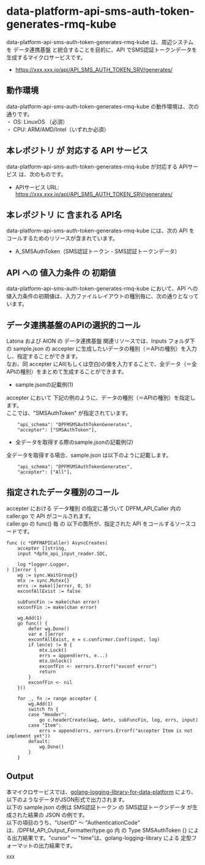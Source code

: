 # data-platform-api-sms-auth-token-generates-rmq-kube
data-platform-api-sms-auth-token-generates-rmq-kube は、周辺システム　を データ連携基盤 と統合することを目的に、API でSMS認証トークンデータを生成するマイクロサービスです。

* https://xxx.xxx.io/api/API_SMS_AUTH_TOKEN_SRV/generates/

## 動作環境
data-platform-api-sms-auth-token-generates-rmq-kube の動作環境は、次の通りです。  
・ OS: LinuxOS （必須）  
・ CPU: ARM/AMD/Intel（いずれか必須）  

## 本レポジトリ が 対応する API サービス
data-platform-api-sms-auth-token-generates-rmq-kube が対応する APIサービス は、次のものです。

* APIサービス URL: https://xxx.xxx.io/api/API_SMS_AUTH_TOKEN_SRV/generates/

## 本レポジトリ に 含まれる API名
data-platform-api-sms-auth-token-generates-rmq-kube には、次の API をコールするためのリソースが含まれています。  

* A_SMSAuthToken（SMS認証トークン - SMS認証トークンデータ）

## API への 値入力条件 の 初期値
data-platform-api-sms-auth-token-generates-rmq-kube において、API への値入力条件の初期値は、入力ファイルレイアウトの種別毎に、次の通りとなっています。  

## データ連携基盤のAPIの選択的コール
Latona および AION の データ連携基盤 関連リソースでは、Inputs フォルダ下の sample.json の accepter に生成したいデータの種別（＝APIの種別）を入力し、指定することができます。  
なお、同 accepter にAll(もしくは空白)の値を入力することで、全データ（＝全APIの種別）をまとめて生成することができます。  

* sample.jsonの記載例(1)  

accepter において 下記の例のように、データの種別（＝APIの種別）を指定します。  
ここでは、"SMSAuthToken" が指定されています。    
  
```
	"api_schema": "DPFMSMSAuthTokenGenerates",
	"accepter": ["SMSAuthToken"],
```
  
* 全データを取得する際のsample.jsonの記載例(2)  

全データを取得する場合、sample.json は以下のように記載します。  

```
	"api_schema": "DPFMSMSAuthTokenGenerates",
	"accepter": ["All"],
```

## 指定されたデータ種別のコール
accepter における データ種別 の指定に基づいて DPFM_API_Caller 内の caller.go で API がコールされます。  
caller.go の func() 毎 の 以下の箇所が、指定された API をコールするソースコードです。  

```
func (c *DPFMAPICaller) AsyncCreates(
	accepter []string,
	input *dpfm_api_input_reader.SDC,

	log *logger.Logger,
) []error {
	wg := sync.WaitGroup{}
	mtx := sync.Mutex{}
	errs := make([]error, 0, 5)
	exconfAllExist := false

	subFuncFin := make(chan error)
	exconfFin := make(chan error)

	wg.Add(1)
	go func() {
		defer wg.Done()
		var e []error
		exconfAllExist, e = c.confirmor.Conf(input, log)
		if len(e) != 0 {
			mtx.Lock()
			errs = append(errs, e...)
			mtx.Unlock()
			exconfFin <- xerrors.Errorf("exconf error")
			return
		}
		exconfFin <- nil
	}()

	for _, fn := range accepter {
		wg.Add(1)
		switch fn {
		case "Header":
			go c.headerCreate(&wg, &mtx, subFuncFin, log, errs, input)
		case "Item":
			errs = append(errs, xerrors.Errorf("accepter Item is not implement yet"))
		default:
			wg.Done()
		}
	}
```

## Output  
本マイクロサービスでは、[golang-logging-library-for-data-platform](https://github.com/latonaio/golang-logging-library-for-data-platform) により、以下のようなデータがJSON形式で出力されます。  
以下の sample.json の例は SMS認証トークン の SMS認証トークンデータ が生成された結果の JSON の例です。  
以下の項目のうち、"UserID" ～ "AuthenticationCode" は、/DPFM_API_Output_Formatter/type.go 内 の Type SMSAuthToken {} による出力結果です。"cursor" ～ "time"は、golang-logging-library による 定型フォーマットの出力結果です。  

```
XXX
```
